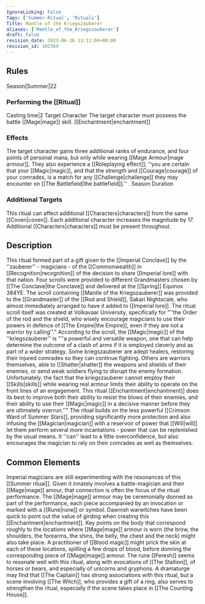 ```yaml
---
IgnoreLinking: False
Tags: ['Summer-Ritual', 'Rituals']
Title: Mantle of the Kriegszauberer
aliases: ['Mantle_of_the_Kriegszauberer']
draft: False
revision_date: 2023-06-16 13:11:04+00:00
revision_id: 102369
---
```


## Rules
Season|Summer|22
### Performing the [[Ritual]]
Casting time|2 Target Character The target character must possess the battle [[Mage|mage]] skill.
[[Enchantment|enchantment]]
### Effects
The target character gains three additional ranks of endurance, and four points of personal mana, but only while wearing [[Mage Armour|mage armour]]. 
They also experience a [[Roleplaying effect]]; ''you are certain that your [[Magic|magic]], and that the strength and [[Courage|courage]] of your comrades, is a match for any [[Challenge|challenge]] they may encounter on [[The Battlefield|the battlefield]].'' .
Season Duration
### Additional Targets
This ritual can affect additional [[Characters|characters]] from the same [[Coven|coven]]. Each additional character increases the magnitude by 17. Additional [[Characters|characters]] must be present throughout.
## Description
This ritual formed part of a gift given to the [[Imperial Conclave]] by the ''zauberer'' - magicians - of the [[Commonwealth]] in [[Recognition|recognition]] of the decision to share [[Imperial lore]] with that nation. Four scrolls were provided to different Grandmasters chosen by [[The Conclave|the Conclave]] and delivered at the [[Spring]] Equinox 384YE. The scroll containing [[Mantle of the Kriegszauberer]] was provided to the [[Grandmaster]] of the [[Rod and Shield]], Sakari Nightscale, who almost immediately arranged to have it added to [[Imperial lore]].
The ritual scroll itself was created at Volkavaar University, specifically for "''the Order of the rod and the shield, who wisely encourage magicians to use their powers in defence of [[The Empire|the Empire]], even if they are not a warrior by calling''." According to the scroll, the [[Magic|magic]] of the ''kriegszauberer'' is "''a powerful and versatile weapon, one that can help determine the outcome of a clash of arms if it is employed cleverly and as part of a wider strategy. Some kriegszauberer are adept healers, restoring their injured comrades so they can continue fighting. Others are warriors themselves, able to [[Shatter|shatter]] the weapons and shields of their enemies, or send weak soldiers flying to disrupt the enemy formation. Unfortunately, the fact that the kriegszauberer cannot employ their [[Skills|skills]] while wearing real armour limits their ability to operate on the front lines of an engagement. This ritual [[Enchantment|enchantment]] does its best to improve both their ability to resist the blows of their enemies, and their ability to use their [[Magic|magic]] in a decisive manner before they are ultimately overrun.''"
The ritual builds on the less powerful [[Crimson Ward of Summer Stars]], providing significantly more protection and also infusing the [[Magician|magician]] with a reservoir of power that [[Will|will]] let them perform several more incantations - power that can be replenished by the usual means. It ''can'' lead to a little overconfidence, but also encourages the magician to rely on their comrades as well as themselves.
## Common Elements
Imperial magicians are still experimenting with the resonances of this [[Summer ritual]]. Given it innately involves a battle-magician and their [[Mage|mage]] amour, that connection is often the focus of the ritual performance. The [[Mage|mage]] armour may be ceremonially donned as part of the performance, each piece accompanied by an invocation or marked with a [[Rune|rune]] or symbol. Dawnish warwitches have been quick to point out the value of girding when creating this [[Enchantment|enchantment]]. Key points on the body that correspond roughly to the locations where [[Mage|mage]] armour is worn (the brow, the shoulders, the forearms, the shins, the belly, the chest and the neck) might also take place. A practitioner of [[Blood magic]] might prick the skin at each of these locations, spilling a few drops of blood, before donning the corresponding piece of [[Mage|mage]] armour.
The rune [[Feresh]] seems to resonate well with this ritual, along with evocations of [[The Stallion]], of horses or bears, and especially of unicorns and gryphons. A dramaturge may find that [[The Captain]] has strong associations with this ritual, but a scene involving [[The Witch]], who provides a gift of a ring, also serves to strengthen the ritual, especially if the scene takes place in [[The Counting House]].